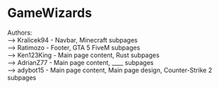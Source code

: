 # GameWizards

Authors: <br>
--> Kralicek94 - Navbar, Minecraft subpages<br>
--> Ratimozo - Footer, GTA 5 FiveM subpages<br>
--> Ken123King - Main page content, Rust subpages<br>
--> AdrianZ77 - Main page content, ____ subpages<br>
--> adybot15 - Main page content, Main page design, Counter-Strike 2 subpages<br>

